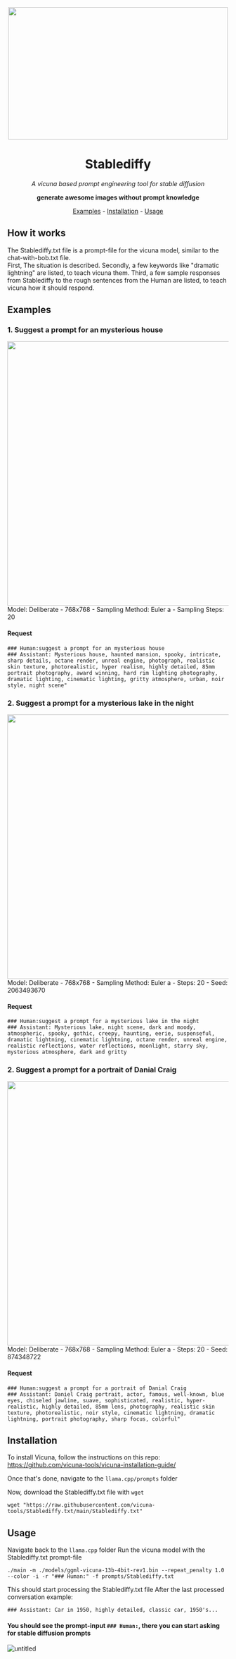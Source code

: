 <div align="center">
  <img src="https://user-images.githubusercontent.com/83492589/231606495-83f38148-e78f-4ea4-a35b-dd2fc8863d82.png" width="500" height="300" />
  
  
  
  # Stablediffy 

  *A vicuna based prompt engineering tool for stable diffusion*
  
  **generate awesome images without prompt knowledge**
  
  
  
  <a href="#examples">Examples</a> - <a href="#installation">Installation</a> - <a href="#usage">Usage</a>

  
</div>

## How it works
The Stablediffy.txt file is a prompt-file for the vicuna model, similar to the chat-with-bob.txt file.<br>
First, The situation is described.
Secondly, a few keywords like "dramatic lightning" are listed, to teach vicuna them.
Third, a few sample responses from Stablediffy to the rough sentences from the Human are listed, to teach vicuna how it should respond.


## Examples
### 1. Suggest a prompt for an mysterious house
<img src="https://user-images.githubusercontent.com/83492589/231573450-efc41738-9d7b-47d2-baee-8483984a25a7.png" width="600" height="600" /> 
Model: Deliberate - 768x768 - Sampling Method: Euler a - Sampling Steps: 20

#### Request
```
### Human:suggest a prompt for an mysterious house
### Assistant: Mysterious house, haunted mansion, spooky, intricate, sharp details, octane render, unreal engine, photograph, realistic skin texture, photorealistic, hyper realism, highly detailed, 85mm portrait photography, award winning, hard rim lighting photography, dramatic lighting, cinematic lighting, gritty atmosphere, urban, noir style, night scene"
```
### 2. Suggest a prompt for a mysterious lake in the night

<img src="https://user-images.githubusercontent.com/83492589/231817378-63775127-1f46-4a3b-b1dc-18171542c621.png" width="600" height="600" /> 
Model: Deliberate - 768x768 - Sampling Method: Euler a - Steps: 20 - Seed: 2063493670

#### Request
```
### Human:suggest a prompt for a mysterious lake in the night
### Assistant: Mysterious lake, night scene, dark and moody, atmospheric, spooky, gothic, creepy, haunting, eerie, suspenseful, dramatic lightning, cinematic lightning, octane render, unreal engine, realistic reflections, water reflections, moonlight, starry sky, mysterious atmosphere, dark and gritty
```

### 2. Suggest a prompt for a portrait of Danial Craig
<img src="https://user-images.githubusercontent.com/83492589/231801089-9ac5238a-0282-4997-a2f6-e4c405df1fe6.png" width="600" height="600" /> 
Model: Deliberate - 768x768 - Sampling Method: Euler a - Steps: 20 - Seed: 874348722

#### Request
```
### Human:suggest a prompt for a portrait of Danial Craig
### Assistant: Daniel Craig portrait, actor, famous, well-known, blue eyes, chiseled jawline, suave, sophisticated, realistic, hyper-realistic, highly detailed, 85mm lens, photography, realistic skin texture, photorealistic, noir style, cinematic lightning, dramatic lightning, portrait photography, sharp focus, colorful"
```


## Installation
To install Vicuna, follow the instructions on this repo: https://github.com/vicuna-tools/vicuna-installation-guide/

Once that's done, navigate to the `llama.cpp/prompts` folder

Now, download the Stablediffy.txt file with `wget`
```
wget "https://raw.githubusercontent.com/vicuna-tools/Stablediffy.txt/main/Stablediffy.txt"
```
## Usage 
Navigate back to the `llama.cpp` folder
Run the vicuna model with the Stablediffy.txt prompt-file
```
./main -m ./models/ggml-vicuna-13b-4bit-rev1.bin --repeat_penalty 1.0 --color -i -r "### Human:" -f prompts/Stablediffy.txt
```
This should start processing the Stablediffy.txt file
After the last processed conversation example:

`### Assistant: Car in 1950, highly detailed, classic car, 1950's...`

#### You should see the prompt-input `### Human:`, there you can start asking for stable diffusion prompts

![untitled](https://user-images.githubusercontent.com/83492589/231721945-e58890ed-ac13-4872-a2ae-d1d918b2ca00.gif)

